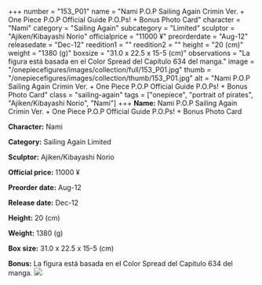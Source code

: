+++
number = "153_P01"
name = "Nami P.O.P Sailing Again Crimin Ver. &#43; One Piece P.O.P Official Guide P.O.Ps! &#43; Bonus Photo Card"
character = "Nami"
category = "Sailing Again"
subcategory = "Limited"
sculptor = "Ajiken/Kibayashi Norio"
officialprice = "11000 ¥"
preorderdate = "Aug-12"
releasedate = "Dec-12"
reedition1 = ""
reedition2 = ""
height = "20 (cm)"
weight = "1380 (g)"
boxsize = "31.0 x 22.5 x 15-5 (cm)"
observations = "La figura está basada en el Color Spread del Capítulo 634 del manga."
image = "/onepiecefigures/images/collection/full/153_P01.jpg"
thumb = "/onepiecefigures/images/collection/thumb/153_P01.jpg"
alt = "Nami P.O.P Sailing Again Crimin Ver. &#43; One Piece P.O.P Official Guide P.O.Ps! &#43; Bonus Photo Card"
class = "sailing-again"
tags = ["onepiece", "portrait of pirates", "Ajiken/Kibayashi Norio", "Nami"]
+++
**Name:** Nami P.O.P Sailing Again Crimin Ver. &#43; One Piece P.O.P Official Guide P.O.Ps! &#43; Bonus Photo Card

**Character:** Nami

**Category:** Sailing Again  Limited 

**Sculptor:** Ajiken/Kibayashi Norio

**Official price:** 11000 ¥

**Preorder date:** Aug-12

**Release date:** Dec-12

**Height:** 20 (cm)

**Weight:** 1380 (g)

**Box size:** 31.0 x 22.5 x 15-5 (cm)

**Bonus:** La figura está basada en el Color Spread del Capítulo 634 del manga.
<img src="/onepiecefigures/images/collection/thumb/153_P01.jpg">
